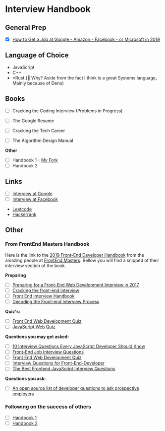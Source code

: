 # Interview Handbook

## General Prep
- [x] [How to Get a Job at Google - Amazon - Facebook - or Microsoft in 2019](https://youtu.be/6nODOtyHSBc)

## Language of Choice
* JavaScript
* C++
* *Rust (🤔 Why? Aside from the fact I think is a great Systems language, Mainly because of Deno)

## Books
- [ ] Cracking the Coding Interview (Problems in Progress)
- [ ] The Google Resume

- [ ] Cracking the Tech Career
- [ ] The Algorithm Design Manual

**Other**
- [ ] Handbook 1 - [My Fork](https://github.com/caestrada/coding-interview-university)
- [ ] Handbook 2

## Links
- [ ] [Interview at Google](https://careers.google.com/how-we-hire/)
- [ ] [Interview at Facebook](https://www.facebook.com/careers/life/preparing-for-your-software-engineering-interview-at-facebook/)
* [Leetcode](https://leetcode.com/)
* [Hackerrank](https://www.hackerrank.com/)

## Other
### From FrontEnd Masters Handbook
Here is the link to the [2019 Front-End Developer Handbook](https://frontendmasters.com/books/front-end-handbook/2019/#3.8) from the amazing people at [FrontEnd Masters](https://frontendmasters.com/).
Bellow you will find a snipped of their interview section of the book.

**Preparing**
- [ ] [Preparing for a Front-End Web Development Interview in 2017](http://davidshariff.com/blog/preparing-for-a-front-end-web-development-interview-in-2017/)
- [ ] [Cracking the front-end interview](https://medium.freecodecamp.com/cracking-the-front-end-interview-9a34cd46237)
- [ ] [Front End Interview Handbook](https://github.com/yangshun/front-end-interview-handbook)
- [ ] [Decoding the Front-end Interview Process](https://dev.to/emmawedekind/decoding-the-front-end-interview-process-14dl)

**Quiz's:**
- [ ] [Front End Web Development Quiz](http://davidshariff.com/quiz/)
- [ ] [JavaScript Web Quiz](http://davidshariff.com/js-quiz/)

**Questions you may get asked:**
- [ ] [10 Interview Questions Every JavaScript Developer Should Know](https://medium.com/javascript-scene/10-interview-questions-every-javascript-developer-should-know-6fa6bdf5ad95)
- [ ] [Front-End Job Interview Questions](http://h5bp.github.io/Front-end-Developer-Interview-Questions/)
- [ ] [Front End Web Development Quiz](http://davidshariff.com/quiz/)
- [ ] [Interview Questions for Front-End-Developer](http://thatjsdude.com/interview/index.html)
- [ ] <a href="https://performancejs.com/post/hde6d32/The-Best-Frontend-JavaScript-Interview-Questions-(Written-by-a-Frontend-Engineer">The Best Frontend JavaScript Interview Questions</a>

**Questions you ask:**
- [ ] [An open source list of developer questions to ask prospective employers](https://github.com/ChiperSoft/InterviewThis)

### Following on the success of others

- [ ] [Handbook 1](https://github.com/jwasham/coding-interview-university)
- [ ] [Handbook 2](https://github.com/yangshun/front-end-interview-handbook)
